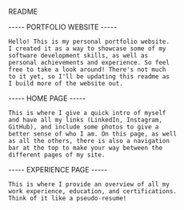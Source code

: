 README

----- PORTFOLIO WEBSITE -----

    Hello! This is my personal portfolio website. 
    I created it as a way to showcase some of my 
    software development skills, as well as 
    personal achievements and experience. So feel 
    free to take a look around! There's not much 
    to it yet, so I'll be updating this readme as 
    I build more of the website out.


----- HOME PAGE -----

    This is where I give a quick intro of myself 
    and have all my links (LinkedIn, Instagram, 
    GitHub), and include some photos to give a 
    better sense of who I am. On this page, as well 
    as all the others, there is also a navigation 
    bar at the top to make your way between the 
    different pages of my site.


----- EXPERIENCE PAGE -----

    This is where I provide an overview of all my 
    work experience, education, and certifications. 
    Think of it like a pseudo-resume!
